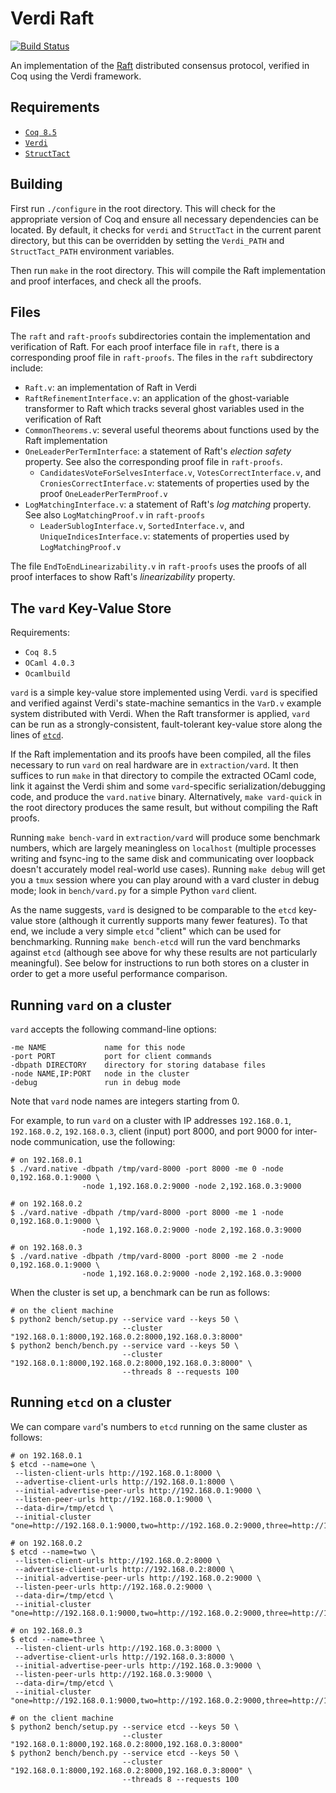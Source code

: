 Verdi Raft
==========

[![Build Status](https://api.travis-ci.org/uwplse/verdi-raft.svg?branch=master)](https://travis-ci.org/uwplse/verdi-raft)

An implementation of the [Raft](https://raft.github.io) distributed consensus protocol, verified in Coq using the Verdi framework.

Requirements
------------

 - [`Coq 8.5`](https://coq.inria.fr/download)
 - [`Verdi`](https://github.com/uwplse/verdi)
 - [`StructTact`](https://github.com/uwplse/StructTact)

Building
--------

First run `./configure` in the root directory.  This will check
for the appropriate version of Coq and ensure all necessary
dependencies can be located. By default, it checks for `verdi` 
and `StructTact` in the current parent directory, but this can be
overridden by setting the `Verdi_PATH` and `StructTact_PATH` environment
variables.

Then run `make` in the root directory. This will compile the Raft 
implementation and proof interfaces, and check all the proofs.

Files
-----

The `raft` and `raft-proofs` subdirectories contain the implementation and
verification of Raft. For each proof interface file in `raft`, there is a 
corresponding proof file in `raft-proofs`. The files in the `raft` 
subdirectory include:

- `Raft.v`: an implementation of Raft in Verdi
- `RaftRefinementInterface.v`: an application of the ghost-variable transformer
  to Raft which tracks several ghost variables used in the
  verification of Raft
- `CommonTheorems.v`: several useful theorems about functions used by
  the Raft implementation
- `OneLeaderPerTermInterface`: a statement of Raft's *election
  safety* property. See also the corresponding proof file in `raft-proofs`.
  - `CandidatesVoteForSelvesInterface.v`, `VotesCorrectInterface.v`, and
    `CroniesCorrectInterface.v`: statements of properties used by the proof
    `OneLeaderPerTermProof.v`
- `LogMatchingInterface.v`: a statement of Raft's *log matching*
    property. See also `LogMatchingProof.v` in `raft-proofs`
  - `LeaderSublogInterface.v`, `SortedInterface.v`, and `UniqueIndicesInterface.v`: statements
   of properties used by `LogMatchingProof.v`

The file `EndToEndLinearizability.v` in `raft-proofs` uses the proofs of
all proof interfaces to show Raft's *linearizability* property.

The `vard` Key-Value Store
------------------------

Requirements:

- `Coq 8.5`
- `OCaml 4.0.3`
- `Ocamlbuild`

`vard` is a simple key-value store implemented using
Verdi. `vard` is specified and verified against Verdi's state-machine
semantics in the `VarD.v` example system distributed with Verdi. When the Raft transformer
is applied, `vard` can be run as a strongly-consistent, fault-tolerant key-value store
along the lines of [`etcd`](https://github.com/coreos/etcd).

If the Raft implementation and its proofs have been compiled, all the files
necessary to run `vard` on real hardware are in `extraction/vard`. It then
suffices to run `make` in that directory to compile the extracted OCaml code, link it
against the Verdi shim and some `vard`-specific serialization/debugging code,
and produce the `vard.native` binary. Alternatively, `make vard-quick` in the
root directory produces the same result, but without compiling the Raft proofs.

Running `make bench-vard` in `extraction/vard` will produce some 
benchmark numbers, which are largely meaningless on
`localhost` (multiple processes writing and fsync-ing to the same disk
and communicating over loopback doesn't accurately model real-world
use cases). Running `make debug` will get you a `tmux` session where
you can play around with a vard cluster in debug mode; look in
`bench/vard.py` for a simple Python `vard` client.

As the name suggests, `vard` is designed to be comparable to the `etcd`
key-value store (although it currently supports many fewer
features). To that end, we include a very simple `etcd` "client" which
can be used for benchmarking. Running `make bench-etcd` will run the
vard benchmarks against `etcd` (although see above for why these results
are not particularly meaningful). See below for instructions to run
both stores on a cluster in order to get a more useful performance
comparison.

Running `vard` on a cluster
---------------------------

`vard` accepts the following command-line options:

```
-me NAME             name for this node
-port PORT           port for client commands
-dbpath DIRECTORY    directory for storing database files
-node NAME,IP:PORT   node in the cluster
-debug               run in debug mode
```

Note that `vard` node names are integers starting from 0.

For example, to run `vard` on a cluster with IP addresses
`192.168.0.1`, `192.168.0.2`, `192.168.0.3`, client (input) port 8000,
and port 9000 for inter-node communication, use the following:

    # on 192.168.0.1
    $ ./vard.native -dbpath /tmp/vard-8000 -port 8000 -me 0 -node 0,192.168.0.1:9000 \
                    -node 1,192.168.0.2:9000 -node 2,192.168.0.3:9000

    # on 192.168.0.2
    $ ./vard.native -dbpath /tmp/vard-8000 -port 8000 -me 1 -node 0,192.168.0.1:9000 \
                    -node 1,192.168.0.2:9000 -node 2,192.168.0.3:9000

    # on 192.168.0.3
    $ ./vard.native -dbpath /tmp/vard-8000 -port 8000 -me 2 -node 0,192.168.0.1:9000 \
                    -node 1,192.168.0.2:9000 -node 2,192.168.0.3:9000

When the cluster is set up, a benchmark can be run as follows:

    # on the client machine
    $ python2 bench/setup.py --service vard --keys 50 \
                             --cluster "192.168.0.1:8000,192.168.0.2:8000,192.168.0.3:8000"
    $ python2 bench/bench.py --service vard --keys 50 \
                             --cluster "192.168.0.1:8000,192.168.0.2:8000,192.168.0.3:8000" \
                             --threads 8 --requests 100


Running `etcd` on a cluster
-------------------------

We can compare `vard`'s numbers to `etcd` running on the same cluster as
follows:

    # on 192.168.0.1
    $ etcd --name=one \
     --listen-client-urls http://192.168.0.1:8000 \
     --advertise-client-urls http://192.168.0.1:8000 \
     --initial-advertise-peer-urls http://192.168.0.1:9000 \
     --listen-peer-urls http://192.168.0.1:9000 \
     --data-dir=/tmp/etcd \
     --initial-cluster "one=http://192.168.0.1:9000,two=http://192.168.0.2:9000,three=http://192.168.0.3:9000"

    # on 192.168.0.2
    $ etcd --name=two \
     --listen-client-urls http://192.168.0.2:8000 \
     --advertise-client-urls http://192.168.0.2:8000 \
     --initial-advertise-peer-urls http://192.168.0.2:9000 \
     --listen-peer-urls http://192.168.0.2:9000 \
     --data-dir=/tmp/etcd \
     --initial-cluster "one=http://192.168.0.1:9000,two=http://192.168.0.2:9000,three=http://192.168.0.3:9000"

    # on 192.168.0.3
    $ etcd --name=three \
     --listen-client-urls http://192.168.0.3:8000 \
     --advertise-client-urls http://192.168.0.3:8000 \
     --initial-advertise-peer-urls http://192.168.0.3:9000 \
     --listen-peer-urls http://192.168.0.3:9000 \
     --data-dir=/tmp/etcd \
     --initial-cluster "one=http://192.168.0.1:9000,two=http://192.168.0.2:9000,three=http://192.168.0.3:9000"

    # on the client machine
    $ python2 bench/setup.py --service etcd --keys 50 \
                             --cluster "192.168.0.1:8000,192.168.0.2:8000,192.168.0.3:8000"
    $ python2 bench/bench.py --service etcd --keys 50 \
                             --cluster "192.168.0.1:8000,192.168.0.2:8000,192.168.0.3:8000" \
                             --threads 8 --requests 100
